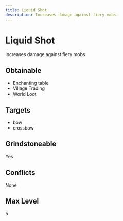 ```yaml
---
title: Liquid Shot
description: Increases damage against fiery mobs.
---
```

# Liquid Shot
Increases damage against fiery mobs.
## Obtainable
- Enchanting table
- Village Trading
- World Loot
## Targets
- bow
 - crossbow
## Grindstoneable
Yes
## Conflicts
None
## Max Level
5
